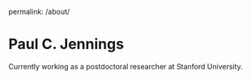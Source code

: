 permalink: /about/

# Paul C. Jennings

Currently working as a postdoctoral researcher at Stanford University.
